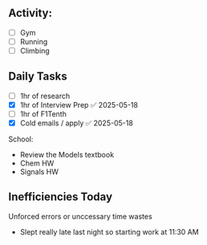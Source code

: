 ## **Activity:**
 - [ ] Gym
 - [ ] Running
 - [ ] Climbing

## **Daily Tasks**
- [ ] 1hr of research
- [x] 1hr of Interview Prep ✅ 2025-05-18
- [ ] 1hr of F1Tenth
- [x] Cold emails / apply ✅ 2025-05-18

School:
- Review the Models textbook
- Chem HW
- Signals HW

## **Inefficiencies Today**
Unforced errors or unccessary time wastes
- Slept really late last night so starting work at 11:30 AM